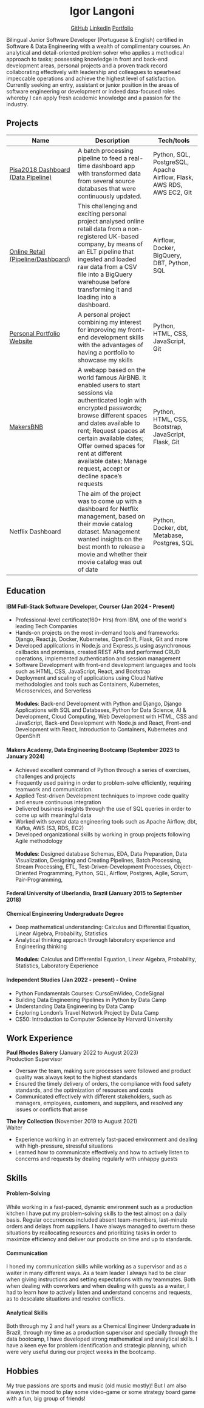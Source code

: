 
<h1 align='center'>Igor Langoni</h1> 

<p align='center'>
<a href="https://github.com/igorlangoni/">GitHub</a> <a href="https://www.linkedin.com/in/igor-langoni/">LinkedIn</a> <a href="https://igorlangoni.github.io/portfolio/">Portfolio</a> 
</p>

Bilingual Junior Software Developer (Portuguese & English) certified in Software & Data Engineering with a wealth of complimentary
courses. An analytical and detail-oriented problem solver who applies a methodical approach to tasks; possessing knowledge in front and
back-end development areas, personal projects and a proven track record collaborating effectively with leadership and colleagues to
spearhead impeccable operations and achieve the highest level of satisfaction. Currently seeking an entry, assistant or junior position in
the areas of software engineering or development or indeed data-focused roles whereby I can apply fresh academic knowledge and a
passion for the industry.


## Projects

| Name                         | Description         | Tech/tools        |
| ---------------------------- | -----------------   | ----------------- |
| [Pisa2018 Dashboard (Data Pipeline)](https://github.com/igorlangoni/final_project_data_eng_makers) | A batch processing pipeline to feed a real-time dashboard app with transformed data from several source databases that were continuously updated.| Python, SQL, PostgreSQL, Apache Airflow, Flask, AWS RDS, AWS EC2, Git |                     
| [Online Retail (Pipeline/Dashboard)](https://github.com/igorlangoni/online_retail_data_pipeline) | This challenging and exciting personal project analysed online retail data from a non-registered UK-based company, by means of an ELT pipeline that ingested and loaded raw data from a CSV file into a BigQuery warehouse before transforming it and loading into a dashboard. | Airflow, Docker, BigQuery, DBT, Python, SQL
| [Personal Portfolio Website](https://github.com/igorlangoni/portfolio) | A personal project combining my interest for improving my front-end development skills with the advantages of having a portfolio to showcase my skills| Python, HTML, CSS, JavaScript, Git
| [MakersBNB](https://github.com/igorlangoni/makersbnb_project) | A webapp based on the world famous AirBNB. It enabled users to start sessions via authenticated login with encrypted passwords; browse different spaces and dates available to rent; Request spaces at certain available dates; Offer owned spaces for rent at different available dates; Manage request, accept or decline space’s requests | Python, HTML, CSS, Bootstrap, JavaScript, Flask, Git
| Netflix Dashboard | The aim of the project was to come up with a dashboard for Netflix management, based on their movie catalog dataset. Management wanted insights on the best month to release a movie and whether their movie catalog was out of date | Python, Docker, dbt, Metabase, Postgres, SQL



## Education

#### IBM Full-Stack Software Developer, Courser (Jan 2024 - Present)
- Professional-level certificate(160+ Hrs) from IBM, one of the world's leading Tech Companies
- Hands-on projects on the most in-demand tools and frameworks: Django, React.js, Docker, Kubernetes, OpenShift, Flask, Git and
more
- Developed applications in Node.js and Express.js using asynchronous callbacks and promises, created REST APIs and performed
CRUD operations, implemented authentication and session management
- Software Development with front-end development languages and tools such as HTML, CSS, JavaScript, React, and Bootstrap
- Deployment and scaling of applications using Cloud Native methodologies and tools such as Containers, Kubernetes, Microservices,
and Serverless
<br><br>
<b>Modules</b>: Back-end Development with Python and Django,  Django Applications with SQL and Databases, Python for Data Science, AI & Development, Cloud Computing, Web Development with HTML, CSS and JavaScript, Back-end Development with Node.js and React, Front-end Development with React, 		Introduction to Containers, Kubernetes and OpenShift

#### Makers Academy, Data Engineering Bootcamp (September 2023 to January 2024)
- Achieved excellent command of Python through a series of exercises, challenges and projects
- Frequently used pairing in order to problem-solve efficiently, requiring teamwork and communication.
- Applied Test-driven Development techniques to improve code quality and ensure continuous integration
- Delivered business insights through the use of SQL queries in order to come up with meaningful data
- Worked with several data engineering tools such as Apache Airflow, dbt, Kafka, AWS (S3, RDS, EC2)
- Developed organizational skills by working in group projects following Agile methodology
  <br><br>
<b>Modules</b>:  Designed database Schemas, EDA, Data Preparation, Data Visualization, Designing and Creating Pipelines, Batch Processing, Stream Processing, ETL, Test-Driven-Development Processes, Object-Oriented Programming, Python, SQL, Airflow, Postgres, Agile, Scrum, Pair-Programming,


#### Federal University of Uberlandia, Brazil (January 2015 to September 2018)
#### Chemical Engineering Undergraduate Degree 
  
- Deep mathematical understanding: Calculus and Differential Equation, Linear Algebra, Probability, Statistics <br>
- Analytical thinking approach through laboratory experience and Engineering thinking
<br><br>
<b>Modules</b>: Calculus and Differential Equation, Linear Algebra, Probability, Statistics, Laboratory Experience


#### Independent Studies (Jan 2022 - present) - Online
- Python Fundamentals Courses: CursoEmVideo, CodeSignal <br>
- Building Data Engineering Pipelines in Python by Data Camp <br>
- Understanding Data Engineering by Data Camp <br>
- Exploring London’s Travel Network Project by Data Camp <br>
- CS50: Introduction to Computer Science by Harvard University <br>
  
## Work Experience

**Paul Rhodes Bakery**  (January 2022 to August 2023) <br> 
Production Supervisor

- Oversaw the team, making sure processes were followed and product quality was always kept to the highest standards<br>
- Ensured the timely delivery of orders, the compliance with food safety standards, and the optimization of resources and costs <br>
- Communicated effectively with different stakeholders, such as managers, employees, customers, and suppliers, and resolved any issues or conflicts that arose

**The Ivy Collection** (November 2019 to August 2021)<br>
Waiter

- Experience working in an extremely fast-paced environment and dealing with high-pressure, stressful situations<br>
- Learned how to communicate effectively and how to actively listen to concerns and requests by dealing regularly with unhappy guests

## Skills

#### Problem-Solving
While working in a fast-paced, dynamic environment such as a production kitchen I have put my problem-solving skills to the test almost on a daily basis. Regular occurrences included absent team-members, last-minute orders and delays from suppliers. I have always managed to overturn these situations by reallocating resources and prioritizing tasks in order to maximize efficiency and deliver our products on time and up to standards. 

#### Communication
I honed my communication skills while working as a supervisor and as a waiter in many different ways. As a team leader I always had to be clear when giving instructions and setting expectations with my teammates. Both when dealing with coworkers and when dealing with guests as a waiter, I had to learn how to actively listen and understand concerns and requests, as to descalate situations and resolve conflicts.

#### Analytical Skills
Both through my 2 and half years as a Chemical Engineer Undergraduate in Brazil, through my time as a production supervisor and specially through the data bootcamp, I have developed strong mathematical and analytical skills. I have a keen eye for problem identification and strategic planning, which were very useful during our project weeks in the bootcamp. 



## Hobbies

My true passions are sports and music (old music mostly)! But I am also always in the mood to play some video-game or some strategy board game with a fun, big group of friends!
